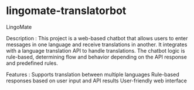 # lingomate-translatorbot

LingoMate

Description :
This project is a web-based chatbot that allows users to enter messages in one language and receive translations in another. It integrates with a language translation API to handle translations. The chatbot logic is rule-based, determining flow and behavior depending on the API response and predefined rules.

Features :
 Supports translation between multiple languages
 Rule-based responses based on user input and API results
 User-friendly web interface
